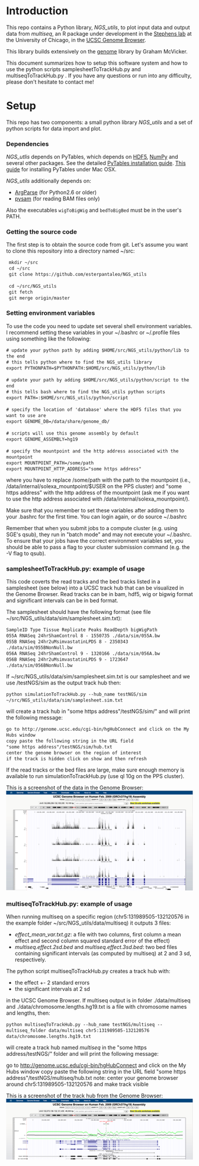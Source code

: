 # Introduction

This repo contains a Python library, *NGS_utils*, to plot input data and output data from *multiseq*, an R package under development in the [Stephens lab](http://stephenslab.uchicago.edu/) at the University of Chicago, in the [UCSC Genome Browser](http://genome.ucsc.edu/).

This library builds extensively on the [genome](https://github.com/gmcvicker/genome) library by Graham McVicker. 

This document summarizes how to setup this software system and how to use the python scripts samplesheetToTrackHub.py and multiseqToTrackHub.py . If you have any questions or run into any difficulty, please don't hesitate to contact me!

# Setup

This repo has two components: a small python library *NGS_utils* and a set of python scripts for data import and plot.

### Dependencies

*NGS_utlis* depends on PyTables, which depends on [HDF5](http://www.hdfgroup.org/HDF5/), [NumPy](http://www.numpy.org/) and several other packages. 
See the detailed [PyTables installation guide](http://pytables.github.io/usersguide/installation.html). [This 
guide](http://assorted-experience.blogspot.com/2011/12/mac-os-x-install-pytables-and-h5py.html) for installing
PyTables under Mac OSX.

*NGS_utils* additionally depends on:
* [ArgParse](https://code.google.com/p/argparse/) (for Python2.6 or older)
* [pysam](https://code.google.com/p/pysam/) (for reading BAM files only)

Also the executables `wigToBigWig` and `bedToBigBed` must be in the user's PATH.


### Getting the source code

The first step is to obtain the source code from git. Let's assume you want to clone this repository 
into a directory named ~/src:

     mkdir ~/src
     cd ~/src
     git clone https://github.com/esterpantaleo/NGS_utils

     cd ~/src/NGS_utils
     git fetch
     git merge origin/master


### Setting environment variables

To use the code you need to update set several shell environment variables. 
I recommend setting these variables in your ~/.bashrc or ~/.profile files using 
something like the following:

    # update your python path by adding $HOME/src/NGS_utils/python/lib to the end
    # this tells python where to find the NGS_utils library 
    export PYTHONPATH=$PYTHONPATH:$HOME/src/NGS_utils/python/lib

    # update your path by adding $HOME/src/NGS_utils/python/script to the end
    # this tells bash where to find the NGS_utils python scripts
    export PATH=:$HOME/src/NGS_utils/python/script
    
    # specify the location of 'database' where the HDF5 files that you want to use are
    export GENOME_DB=/data/share/genome_db/
    
    # scripts will use this genome assembly by default 
    export GENOME_ASSEMBLY=hg19

    # specify the mountpoint and the http address associated with the mountpoint
    export MOUNTPOINT_PATH=/some/path
    export MOUNTPOINT_HTTP_ADDRESS="some https address" 

where you have to replace /some/path with the path to the mountpoint (i.e., /data/internal/solexa_mountpoint/$USER on the PPS cluster) and "some https address" with the http address of the mountpoint (ask me if you want to use the http address associated with /data/internal/solexa_mountpoint/).  

Make sure that you remember to set these variables after adding them to your .bashrc for the first time. 
You can login again, or do source ~/.bashrc

Remember that when you submit jobs to a compute cluster (e.g. using SGE's qsub), they run in "batch mode" 
and may not execute your ~/.bashrc. To ensure that your jobs have the correct environment variables set, 
you should be able to pass a flag to your cluster submission command (e.g. the -V flag to qsub).


### samplesheetToTrackHub.py: example of usage
This code coverts the read tracks and the bed tracks listed in a samplesheet (see below) into a UCSC track hub that can be visualized in the Genome Browser. Read tracks can be in bam, hdf5, wig or bigwig format and significant intervals can be in bed format.

The samplesheet should have the following format (see file ~/src/NGS_utils/data/sim/samplesheet.sim.txt):

    SampleID Type Tissue Replicate Peaks ReadDepth bigWigPath
    055A RNASeq 24hrShamControl 8 - 1550735 ./data/sim/055A.bw
    055B RNASeq 24hr2uMsimvastatinLPDS 8 - 2350343 ./data/sim/055BNonNull.bw
    056A RNASeq 24hrShamControl 9 - 1320166 ./data/sim/056A.bw
    056B RNASeq 24hr2uMsimvastatinLPDS 9 - 1723647 ./data/sim/056BNonNull.bw

If ~/src/NGS_utils/data/sim/samplesheet.sim.txt is our samplesheet and we use /testNGS/sim as the output track hub then:

    python simulationToTrackHub.py --hub_name testNGS/sim ~/src/NGS_utils/data/sim/samplesheet.sim.txt 

will create a track hub in "some https address"/testNGS/sim/" and will print the following message:

    go to http://genome.ucsc.edu/cgi-bin/hgHubConnect and click on the My Hubs window    
    copy paste the following string in the URL field
    "some https address"/testNGS/sim/hub.txt
    center the genome browser on the region of interest
    if the track is hidden click on show and then refresh

If the read tracks or the bed files are large, make sure enough memory is available to run simulationToTrackHub.py (use ql 10g on the PPS cluster).

This is a screenshot of the data in the Genome Browser:
![Image](plots/sim.png?raw=true)

### multiseqToTrackHub.py: example of usage
When running multiseq on a specific region (chr5:131989505-132120576 in the example folder ~/src/NGS_utils/data/multiseq) it outputs 3 files: 
- *effect_mean_var.txt.gz*:  a file with two columns, first column a mean effect and second column squared standard error of the effect)
- *multiseq.effect.2sd.bed* and *multiseq.effect.3sd.bed*: two bed files containing significant intervals (as computed by multiseq) at 2 and 3 sd, respectively.

The python script multiseqToTrackHub.py creates a track hub with:
- the effect +- 2 standard errors 
- the significant intervals at 2 sd 

in the UCSC Genome Browser. If multiseq output is in folder ./data/multiseq and ./data/chromosome.lengths.hg19.txt is a file with chromosome names and lengths, then:

    python multiseqToTrackHub.py --hub_name testNGS/multiseq --multiseq_folder data/multiseq chr5:131989505-132120576 data/chromosome.lengths.hg19.txt

will create a track hub named *multiseq* in the "some https address/testNGS/" folder and will print the following message:
  
   go to http://genome.ucsc.edu/cgi-bin/hgHubConnect and click on the My Hubs window
   copy paste the following string in the URL field
   "some https address"/testNGS/multiseq/hub.txt
   note: center your genome browser around chr5:131989505-132120576 and make track visible

This is a screenshot of the track hub from the Genome Browser:
![Image](plots/multiseq.png?raw=true)